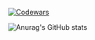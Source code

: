 [![Codewars](https://www.codewars.com/users/meandmytram/badges/large)](https://www.codewars.com/users/meandmytram)

![Anurag's GitHub stats](https://github-readme-stats.vercel.app/api?username=meandmytram&count_private=true&show_icons=true&theme=dracula&include_all_commits=true)


